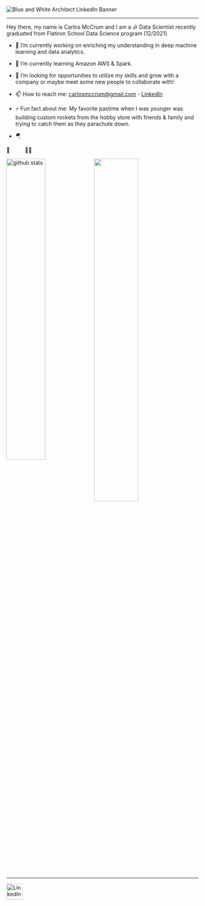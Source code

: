 
![Blue and White Architect LinkedIn Banner](https://user-images.githubusercontent.com/69286570/154997961-09357bba-49c0-45c2-9748-c4867bb90c5f.png)

***

Hey there, my name is Carlos McCrum and I am a Jr Data Scientist recently graduated from Flatiron School Data Science program (12/2021). 

- 🔭 I’m currently working on enriching my understanding in deep machine learning and data analytics.

- 🌱 I’m currently learning Amazon AWS & Spark.

- 🤔 I’m looking for opportunities to utilize my skills and grow with a company or maybe meet some new people to collaborate with!

<!-- 💬 Ask me about my interests in cryptocurrencies -->

- 📫 How to reach me: carlosmccrum@gmail.com - [LinkedIn](www.linkedin.com/in/carlos-mccrum)

- ⚡ Fun fact about me: My favorite pastime when I was younger was building custom rockets from the hobby store with friends & family and trying to catch them as they parachute down.
- :parachute: 


:rocket:&nbsp;   &nbsp;   &nbsp;   &nbsp;   &nbsp;  :running_man:

<img src="https://github-readme-stats.vercel.app/api?username=281clo&show_icons=true&theme=radical&hide_border=true" alt="github stats" width="45%" align="left"/>

<img src="https://github-readme-streak-stats.herokuapp.com/?user=281clo&theme=highcontrast&hide_border=true&date_format=M%20j%5B%2C%20Y%5D" width="48%" >

***


[<img src="https://user-images.githubusercontent.com/69286570/146158828-8fa134c1-6c44-4dde-9e0e-6e7ee44079a4.png" alt="LinkedIn" style="width:42px;height:42px;">](https://www.linkedin.com/in/carlos-mccrum)

